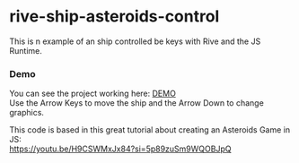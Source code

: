 # rive-ship-asteroids-control
This is n example of an ship controlled be keys with Rive and the JS Runtime.

### Demo
You can see the project working here: [DEMO](https://pedroalpera.github.io/rive-ship-asteroids-control/)  
Use the Arrow Keys to move the ship and the Arrow Down to change graphics.  

This code is based in this great tutorial about creating an Asteroids Game in JS:  
https://youtu.be/H9CSWMxJx84?si=5p89zuSm9WQOBJpQ

